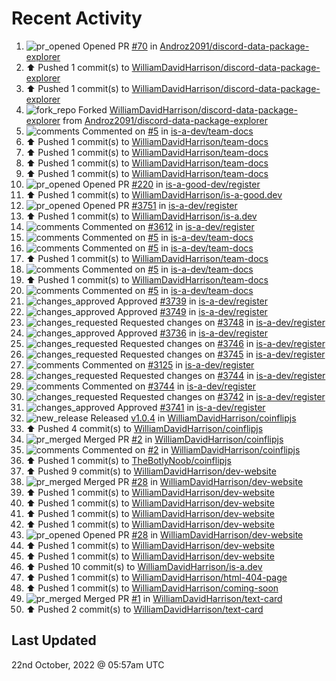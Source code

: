 # Recent Activity

<!--RECENT_ACTIVITY:start-->
1. ![pr_opened](https://cdn.jsdelivr.net/gh/Readme-Workflows/Readme-Icons@main/icons/octicons/PullRequestOpened.svg) Opened PR [#70](https://github.com/Androz2091/discord-data-package-explorer/pull/70) in [Androz2091/discord-data-package-explorer](https://github.com/Androz2091/discord-data-package-explorer)
2. ⬆️ Pushed 1 commit(s) to [WilliamDavidHarrison/discord-data-package-explorer](https://github.com/WilliamDavidHarrison/discord-data-package-explorer)
3. ⬆️ Pushed 1 commit(s) to [WilliamDavidHarrison/discord-data-package-explorer](https://github.com/WilliamDavidHarrison/discord-data-package-explorer)
4. ![fork_repo](https://cdn.jsdelivr.net/gh/Readme-Workflows/Readme-Icons@main/icons/octicons/ForkedRepository.svg) Forked [WilliamDavidHarrison/discord-data-package-explorer](https://github.com/WilliamDavidHarrison/discord-data-package-explorer) from [Androz2091/discord-data-package-explorer](https://github.com/Androz2091/discord-data-package-explorer)
5. ![comments](https://cdn.jsdelivr.net/gh/Readme-Workflows/Readme-Icons@main/icons/octicons/Comment.svg) Commented on [#5](https://github.com/is-a-dev/team-docs/pull/5#issuecomment-1287613510) in [is-a-dev/team-docs](https://github.com/is-a-dev/team-docs)
6. ⬆️ Pushed 1 commit(s) to [WilliamDavidHarrison/team-docs](https://github.com/WilliamDavidHarrison/team-docs)
7. ⬆️ Pushed 1 commit(s) to [WilliamDavidHarrison/team-docs](https://github.com/WilliamDavidHarrison/team-docs)
8. ⬆️ Pushed 1 commit(s) to [WilliamDavidHarrison/team-docs](https://github.com/WilliamDavidHarrison/team-docs)
9. ⬆️ Pushed 1 commit(s) to [WilliamDavidHarrison/team-docs](https://github.com/WilliamDavidHarrison/team-docs)
10. ![pr_opened](https://cdn.jsdelivr.net/gh/Readme-Workflows/Readme-Icons@main/icons/octicons/PullRequestOpened.svg) Opened PR [#220](https://github.com/is-a-good-dev/register/pull/220) in [is-a-good-dev/register](https://github.com/is-a-good-dev/register)
11. ⬆️ Pushed 1 commit(s) to [WilliamDavidHarrison/is-a-good.dev](https://github.com/WilliamDavidHarrison/is-a-good.dev)
12. ![pr_opened](https://cdn.jsdelivr.net/gh/Readme-Workflows/Readme-Icons@main/icons/octicons/PullRequestOpened.svg) Opened PR [#3751](https://github.com/is-a-dev/register/pull/3751) in [is-a-dev/register](https://github.com/is-a-dev/register)
13. ⬆️ Pushed 1 commit(s) to [WilliamDavidHarrison/is-a.dev](https://github.com/WilliamDavidHarrison/is-a.dev)
14. ![comments](https://cdn.jsdelivr.net/gh/Readme-Workflows/Readme-Icons@main/icons/octicons/Comment.svg) Commented on [#3612](https://github.com/is-a-dev/register/pull/3612#issuecomment-1287606530) in [is-a-dev/register](https://github.com/is-a-dev/register)
15. ![comments](https://cdn.jsdelivr.net/gh/Readme-Workflows/Readme-Icons@main/icons/octicons/Comment.svg) Commented on [#5](https://github.com/is-a-dev/team-docs/pull/5#discussion_r1002325492) in [is-a-dev/team-docs](https://github.com/is-a-dev/team-docs)
16. ![comments](https://cdn.jsdelivr.net/gh/Readme-Workflows/Readme-Icons@main/icons/octicons/Comment.svg) Commented on [#5](https://github.com/is-a-dev/team-docs/pull/5#discussion_r1002325039) in [is-a-dev/team-docs](https://github.com/is-a-dev/team-docs)
17. ⬆️ Pushed 1 commit(s) to [WilliamDavidHarrison/team-docs](https://github.com/WilliamDavidHarrison/team-docs)
18. ![comments](https://cdn.jsdelivr.net/gh/Readme-Workflows/Readme-Icons@main/icons/octicons/Comment.svg) Commented on [#5](https://github.com/is-a-dev/team-docs/pull/5#discussion_r1002324411) in [is-a-dev/team-docs](https://github.com/is-a-dev/team-docs)
19. ⬆️ Pushed 1 commit(s) to [WilliamDavidHarrison/team-docs](https://github.com/WilliamDavidHarrison/team-docs)
20. ![comments](https://cdn.jsdelivr.net/gh/Readme-Workflows/Readme-Icons@main/icons/octicons/Comment.svg) Commented on [#5](https://github.com/is-a-dev/team-docs/pull/5#issuecomment-1287561365) in [is-a-dev/team-docs](https://github.com/is-a-dev/team-docs)
21. ![changes_approved](https://cdn.jsdelivr.net/gh/Readme-Workflows/Readme-Icons@main/icons/octicons/ApprovedChanges.svg) Approved [#3739](https://github.com/is-a-dev/register/pull/3739#pullrequestreview-1151705721) in [is-a-dev/register](https://github.com/is-a-dev/register)
22. ![changes_approved](https://cdn.jsdelivr.net/gh/Readme-Workflows/Readme-Icons@main/icons/octicons/ApprovedChanges.svg) Approved [#3749](https://github.com/is-a-dev/register/pull/3749#pullrequestreview-1151703148) in [is-a-dev/register](https://github.com/is-a-dev/register)
23. ![changes_requested](https://cdn.jsdelivr.net/gh/Readme-Workflows/Readme-Icons@main/icons/octicons/RequestedChanges.svg) Requested changes on [#3748](https://github.com/is-a-dev/register/pull/3748#pullrequestreview-1151699971) in [is-a-dev/register](https://github.com/is-a-dev/register)
24. ![changes_approved](https://cdn.jsdelivr.net/gh/Readme-Workflows/Readme-Icons@main/icons/octicons/ApprovedChanges.svg) Approved [#3736](https://github.com/is-a-dev/register/pull/3736#pullrequestreview-1151680543) in [is-a-dev/register](https://github.com/is-a-dev/register)
25. ![changes_requested](https://cdn.jsdelivr.net/gh/Readme-Workflows/Readme-Icons@main/icons/octicons/RequestedChanges.svg) Requested changes on [#3746](https://github.com/is-a-dev/register/pull/3746#pullrequestreview-1151680420) in [is-a-dev/register](https://github.com/is-a-dev/register)
26. ![changes_requested](https://cdn.jsdelivr.net/gh/Readme-Workflows/Readme-Icons@main/icons/octicons/RequestedChanges.svg) Requested changes on [#3745](https://github.com/is-a-dev/register/pull/3745#pullrequestreview-1151680243) in [is-a-dev/register](https://github.com/is-a-dev/register)
27. ![comments](https://cdn.jsdelivr.net/gh/Readme-Workflows/Readme-Icons@main/icons/octicons/Comment.svg) Commented on [#3125](https://github.com/is-a-dev/register/pull/3125#issuecomment-1287552217) in [is-a-dev/register](https://github.com/is-a-dev/register)
28. ![changes_requested](https://cdn.jsdelivr.net/gh/Readme-Workflows/Readme-Icons@main/icons/octicons/RequestedChanges.svg) Requested changes on [#3744](https://github.com/is-a-dev/register/pull/3744#pullrequestreview-1151678920) in [is-a-dev/register](https://github.com/is-a-dev/register)
29. ![comments](https://cdn.jsdelivr.net/gh/Readme-Workflows/Readme-Icons@main/icons/octicons/Comment.svg) Commented on [#3744](https://github.com/is-a-dev/register/pull/3744#discussion_r1002271405) in [is-a-dev/register](https://github.com/is-a-dev/register)
30. ![changes_requested](https://cdn.jsdelivr.net/gh/Readme-Workflows/Readme-Icons@main/icons/octicons/RequestedChanges.svg) Requested changes on [#3742](https://github.com/is-a-dev/register/pull/3742#pullrequestreview-1151678828) in [is-a-dev/register](https://github.com/is-a-dev/register)
31. ![changes_approved](https://cdn.jsdelivr.net/gh/Readme-Workflows/Readme-Icons@main/icons/octicons/ApprovedChanges.svg) Approved [#3741](https://github.com/is-a-dev/register/pull/3741#pullrequestreview-1151678669) in [is-a-dev/register](https://github.com/is-a-dev/register)
32. ![new_release](https://cdn.jsdelivr.net/gh/Readme-Workflows/Readme-Icons@main/icons/octicons/Release.svg) Released [v1.0.4](https://github.com/WilliamDavidHarrison/coinflipjs/releases/tag/release-1.0.4) in [WilliamDavidHarrison/coinflipjs](https://github.com/WilliamDavidHarrison/coinflipjs)
33. ⬆️ Pushed 4 commit(s) to [WilliamDavidHarrison/coinflipjs](https://github.com/WilliamDavidHarrison/coinflipjs)
34. ![pr_merged](https://cdn.jsdelivr.net/gh/Readme-Workflows/Readme-Icons@main/icons/octicons/PullRequestMerged.svg) Merged PR [#2](https://github.com/WilliamDavidHarrison/coinflipjs/pull/2) in [WilliamDavidHarrison/coinflipjs](https://github.com/WilliamDavidHarrison/coinflipjs)
35. ![comments](https://cdn.jsdelivr.net/gh/Readme-Workflows/Readme-Icons@main/icons/octicons/Comment.svg) Commented on [#2](https://github.com/WilliamDavidHarrison/coinflipjs/pull/2#issuecomment-1287550815) in [WilliamDavidHarrison/coinflipjs](https://github.com/WilliamDavidHarrison/coinflipjs)
36. ⬆️ Pushed 1 commit(s) to [TheBotlyNoob/coinflipjs](https://github.com/TheBotlyNoob/coinflipjs)
37. ⬆️ Pushed 9 commit(s) to [WilliamDavidHarrison/dev-website](https://github.com/WilliamDavidHarrison/dev-website)
38. ![pr_merged](https://cdn.jsdelivr.net/gh/Readme-Workflows/Readme-Icons@main/icons/octicons/PullRequestMerged.svg) Merged PR [#28](https://github.com/WilliamDavidHarrison/dev-website/pull/28) in [WilliamDavidHarrison/dev-website](https://github.com/WilliamDavidHarrison/dev-website)
39. ⬆️ Pushed 1 commit(s) to [WilliamDavidHarrison/dev-website](https://github.com/WilliamDavidHarrison/dev-website)
40. ⬆️ Pushed 1 commit(s) to [WilliamDavidHarrison/dev-website](https://github.com/WilliamDavidHarrison/dev-website)
41. ⬆️ Pushed 1 commit(s) to [WilliamDavidHarrison/dev-website](https://github.com/WilliamDavidHarrison/dev-website)
42. ⬆️ Pushed 1 commit(s) to [WilliamDavidHarrison/dev-website](https://github.com/WilliamDavidHarrison/dev-website)
43. ![pr_opened](https://cdn.jsdelivr.net/gh/Readme-Workflows/Readme-Icons@main/icons/octicons/PullRequestOpened.svg) Opened PR [#28](https://github.com/WilliamDavidHarrison/dev-website/pull/28) in [WilliamDavidHarrison/dev-website](https://github.com/WilliamDavidHarrison/dev-website)
44. ⬆️ Pushed 1 commit(s) to [WilliamDavidHarrison/dev-website](https://github.com/WilliamDavidHarrison/dev-website)
45. ⬆️ Pushed 1 commit(s) to [WilliamDavidHarrison/dev-website](https://github.com/WilliamDavidHarrison/dev-website)
46. ⬆️ Pushed 10 commit(s) to [WilliamDavidHarrison/is-a.dev](https://github.com/WilliamDavidHarrison/is-a.dev)
47. ⬆️ Pushed 1 commit(s) to [WilliamDavidHarrison/html-404-page](https://github.com/WilliamDavidHarrison/html-404-page)
48. ⬆️ Pushed 1 commit(s) to [WilliamDavidHarrison/coming-soon](https://github.com/WilliamDavidHarrison/coming-soon)
49. ![pr_merged](https://cdn.jsdelivr.net/gh/Readme-Workflows/Readme-Icons@main/icons/octicons/PullRequestMerged.svg) Merged PR [#1](https://github.com/WilliamDavidHarrison/text-card/pull/1) in [WilliamDavidHarrison/text-card](https://github.com/WilliamDavidHarrison/text-card)
50. ⬆️ Pushed 2 commit(s) to [WilliamDavidHarrison/text-card](https://github.com/WilliamDavidHarrison/text-card)
<!--RECENT_ACTIVITY:end-->

## Last Updated
<!--RECENT_ACTIVITY:last_update-->
22nd October, 2022 @ 05:57am UTC
<!--RECENT_ACTIVITY:last_update_end-->
